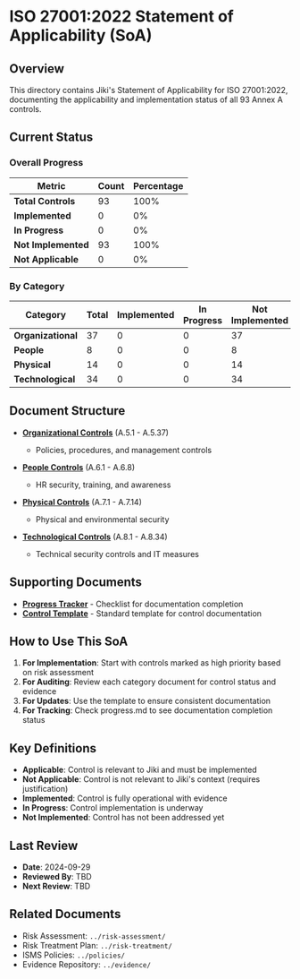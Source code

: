 # ISO 27001:2022 Statement of Applicability (SoA)

## Overview

This directory contains Jiki's Statement of Applicability for ISO 27001:2022, documenting the applicability and implementation status of all 93 Annex A controls.

## Current Status

### Overall Progress

| Metric | Count | Percentage |
|--------|-------|------------|
| **Total Controls** | 93 | 100% |
| **Implemented** | 0 | 0% |
| **In Progress** | 0 | 0% |
| **Not Implemented** | 93 | 100% |
| **Not Applicable** | 0 | 0% |

### By Category

| Category | Total | Implemented | In Progress | Not Implemented | Not Applicable |
|----------|-------|-------------|-------------|-----------------|----------------|
| **Organizational** | 37 | 0 | 0 | 37 | 0 |
| **People** | 8 | 0 | 0 | 8 | 0 |
| **Physical** | 14 | 0 | 0 | 14 | 0 |
| **Technological** | 34 | 0 | 0 | 34 | 0 |

## Document Structure

- **[Organizational Controls](./organizational-controls.md)** (A.5.1 - A.5.37)
  - Policies, procedures, and management controls

- **[People Controls](./people-controls.md)** (A.6.1 - A.6.8)
  - HR security, training, and awareness

- **[Physical Controls](./physical-controls.md)** (A.7.1 - A.7.14)
  - Physical and environmental security

- **[Technological Controls](./technological-controls.md)** (A.8.1 - A.8.34)
  - Technical security controls and IT measures

## Supporting Documents

- **[Progress Tracker](./progress.md)** - Checklist for documentation completion
- **[Control Template](./soa-template.md)** - Standard template for control documentation

## How to Use This SoA

1. **For Implementation**: Start with controls marked as high priority based on risk assessment
2. **For Auditing**: Review each category document for control status and evidence
3. **For Updates**: Use the template to ensure consistent documentation
4. **For Tracking**: Check progress.md to see documentation completion status

## Key Definitions

- **Applicable**: Control is relevant to Jiki and must be implemented
- **Not Applicable**: Control is not relevant to Jiki's context (requires justification)
- **Implemented**: Control is fully operational with evidence
- **In Progress**: Control implementation is underway
- **Not Implemented**: Control has not been addressed yet

## Last Review

- **Date**: 2024-09-29
- **Reviewed By**: TBD
- **Next Review**: TBD

## Related Documents

- Risk Assessment: `../risk-assessment/`
- Risk Treatment Plan: `../risk-treatment/`
- ISMS Policies: `../policies/`
- Evidence Repository: `../evidence/`
